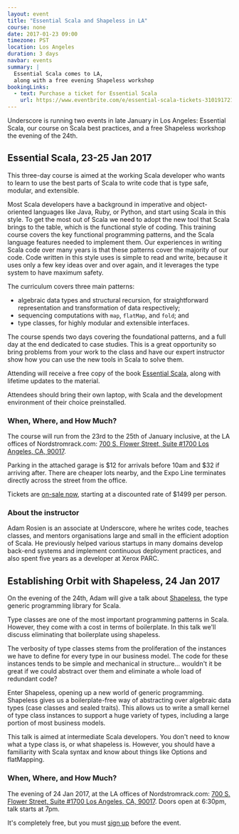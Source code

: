 ```yaml
---
layout: event
title: "Essential Scala and Shapeless in LA"
course: none
date: 2017-01-23 09:00
timezone: PST
location: Los Angeles
duration: 3 days
navbar: events
summary: |
  Essential Scala comes to LA,
  along with a free evening Shapeless workshop
bookingLinks:
  - text: Purchase a ticket for Essential Scala
    url: https://www.eventbrite.com/e/essential-scala-tickets-31019172179
---
```


Underscore is running two events in late January in Los Angeles: Essential Scala, our course on Scala best practices, and a free Shapeless workshop the evening of the 24th.


## Essential Scala, 23-25 Jan 2017

This three-day course is aimed at the working Scala developer who wants to learn to use the best parts of Scala to write code that is type safe, modular, and extensible.

Most Scala developers have a background in imperative and object-oriented languages like Java, Ruby, or Python, and start using Scala in this style.
To get the most out of Scala we need to adopt the new tool that Scala brings to the table, which is the functional style of coding.
This training course covers the key functional programming patterns, and the Scala language features needed to implement them.
Our experiences in writing Scala code over many years is that these patterns cover the majority of our code.
Code written in this style uses is simple to read and write, because it uses only a few key ideas over and over again, and it leverages the type system to have maximum safety.

The curriculum covers three main patterns:
  - algebraic data types and structural recursion, for straightforward representation and transformation of data respectively;
  - sequencing computations with `map`, `flatMap`, and `fold`; and
  - type classes, for highly modular and extensible interfaces.

The course spends two days covering the foundational patterns, and a full day at the end dedicated to case studies. This is a great opportunity so bring problems from your work to the class and have our expert instructor show how you can use the new tools in Scala to solve them.

Attending will receive a free copy of the book [Essential Scala][essential-scala-book], along with lifetime updates to the material.

Attendees should bring their own laptop, with Scala and the development environment of their choice preinstalled.


### When, Where, and How Much?

The course will run from the 23rd to the 25th of January inclusive, at the LA offices of Nordstromrack.com: [700 S. Flower Street, Suite #1700 Los Angeles, CA, 90017][la-office].

Parking in the attached garage is $12 for arrivals before 10am and $32 if arriving after. There are cheaper lots nearby, and the Expo Line terminates directly across the street from the office.

Tickets are [on-sale now][eventbrite-essential-scala], starting at a discounted rate of $1499 per person.


### About the instructor

Adam Rosien is an associate at Underscore, where he writes code, teaches classes, and mentors organisations large and small in the efficient adoption of Scala. He previously helped various startups in many domains develop back-end systems and implement continuous deployment practices, and also spent five years as a developer at Xerox PARC.



## Establishing Orbit with Shapeless, 24 Jan 2017

On the evening of the 24th, Adam will give a talk about [Shapeless][shapeless], the type generic programming library for Scala.

Type classes are one of the most important programming patterns in Scala. However, they come with a cost in terms of boilerplate. In this talk we'll discuss eliminating that boilerplate using shapeless.

The verbosity of type classes stems from the proliferation of the instances we have to define for every type in our business model. The code for these instances tends to be simple and mechanical in structure... wouldn't it be great if we could abstract over them and eliminate a whole load of redundant code?

Enter Shapeless, opening up a new world of generic programming. Shapeless gives us a boilerplate-free way of abstracting over algebraic data types (case classes and sealed traits). This allows us to write a small kernel of type class instances to support a huge variety of types, including a large portion of most business models.

This talk is aimed at intermediate Scala developers. You don't need to know what a type class is, or what shapeless is. However, you should have a familiarity with Scala syntax and know about things like Options and flatMapping.


### When, Where, and How Much?

The evening of 24 Jan 2017, at the LA offices of Nordstromrack.com: [700 S. Flower Street, Suite #1700 Los Angeles, CA, 90017][la-office]. Doors open at 6:30pm, talk starts at 7pm.

It's completely free, but you must [sign up][shapeless-sign-up] before the event.

[la-office]: https://www.google.com/maps/place/700+S+Flower+St+%231700,+Los+Angeles,+CA+90017,+USA/@34.0482805,-118.2611318,17z/data=!3m1!4b1!4m5!3m4!1s0x80c2c7b6aee44e37:0x1e19794512737662!8m2!3d34.0482805!4d-118.2589431 
[essential-scala-book]: http://underscore.io/books/essential-scala/
[shapeless]: https://github.com/milessabin/shapeless
[eventbrite-essential-scala]: https://www.eventbrite.com/e/essential-scala-tickets-31019172179
[shapeless-sign-up]: https://www.eventbrite.com/e/establishing-orbit-with-shapeless-tickets-31068083474

